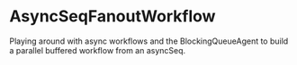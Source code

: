 AsyncSeqFanoutWorkflow
============================

Playing around with async workflows and the BlockingQueueAgent
to build a parallel buffered workflow from an asyncSeq.
